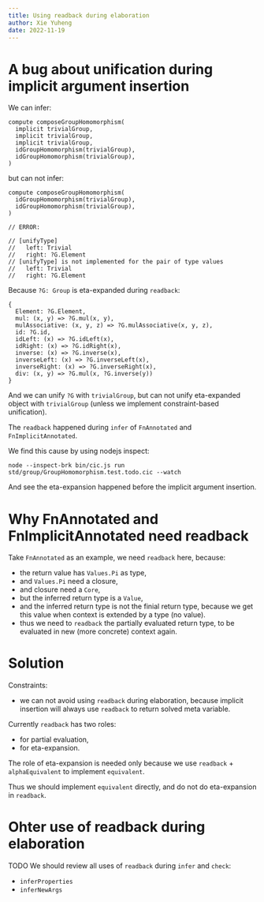 ```yaml
---
title: Using readback during elaboration
author: Xie Yuheng
date: 2022-11-19
---
```


# A bug about unification during implicit argument insertion

We can infer:

```cicada
compute composeGroupHomomorphism(
  implicit trivialGroup,
  implicit trivialGroup,
  implicit trivialGroup,
  idGroupHomomorphism(trivialGroup),
  idGroupHomomorphism(trivialGroup),
)
```

but can not infer:

```cicada
compute composeGroupHomomorphism(
  idGroupHomomorphism(trivialGroup),
  idGroupHomomorphism(trivialGroup),
)

// ERROR:

// [unifyType]
//   left: Trivial
//   right: ?G.Element
// [unifyType] is not implemented for the pair of type values
//   left: Trivial
//   right: ?G.Element
```

Because `?G: Group` is eta-expanded during `readback`:

```cicada
{
  Element: ?G.Element,
  mul: (x, y) => ?G.mul(x, y),
  mulAssociative: (x, y, z) => ?G.mulAssociative(x, y, z),
  id: ?G.id,
  idLeft: (x) => ?G.idLeft(x),
  idRight: (x) => ?G.idRight(x),
  inverse: (x) => ?G.inverse(x),
  inverseLeft: (x) => ?G.inverseLeft(x),
  inverseRight: (x) => ?G.inverseRight(x),
  div: (x, y) => ?G.mul(x, ?G.inverse(y))
}
```

And we can unify `?G` with `trivialGroup`,
but can not unify eta-expanded object with `trivialGroup`
(unless we implement constraint-based unification).

The `readback` happened during `infer` of `FnAnnotated` and `FnImplicitAnnotated`.

We find this cause by using nodejs inspect:

```
node --inspect-brk bin/cic.js run std/group/GroupHomomorphism.test.todo.cic --watch
```

And see the eta-expansion happened before the implicit argument insertion.

# Why FnAnnotated and FnImplicitAnnotated need readback

Take `FnAnnotated` as an example, we need `readback` here, because:

- the return value has `Values.Pi` as type,
- and `Values.Pi` need a closure,
- and closure need a `Core`,
- but the inferred return type is a `Value`,
- and the inferred return type is not the finial return type,
  because we get this value when context is extended by a type (no value).
- thus we need to `readback` the partially evaluated return type,
  to be evaluated in new (more concrete) context again.

# Solution

Constraints:

- we can not avoid using `readback` during elaboration,
  because implicit insertion will always use `readback`
  to return solved meta variable.

Currently `readback` has two roles:

- for partial evaluation,
- for eta-expansion.

The role of eta-expansion is needed only because
we use `readback` + `alphaEquivalent` to implement `equivalent`.

Thus we should implement `equivalent` directly,
and do not do eta-expansion in `readback`.

# Ohter use of readback during elaboration

TODO We should review all uses of `readback` during `infer` and `check`:

- `inferProperties`
- `inferNewArgs`
